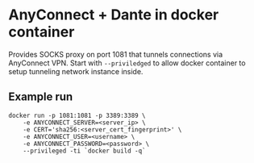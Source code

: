# AnyConnect + Dante in docker container

Provides SOCKS proxy on port 1081 that tunnels connections
via AnyConnect VPN. Start with `--priviledged` to allow 
docker container to setup tunneling network instance inside.


## Example run

    docker run -p 1081:1081 -p 3389:3389 \
        -e ANYCONNECT_SERVER=<server_ip> \
        -e CERT='sha256:<server_cert_fingerprint>' \
        -e ANYCONNECT_USER=<username> \
        -e ANYCONNECT_PASSWORD=<password> \
        --privileged -ti `docker build -q`

